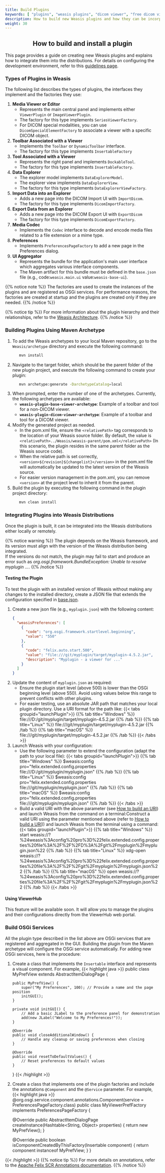 ```yaml
---
title: Build Plugins
keywords: [ "plugins", "weasis plugins", "dicom viewer", "free dicom viewer", "open source dicom viewer", "weasis dicom viewer",  "multi-platform dicom viewer", "dicom", "pacs", "pacs viewer" ]
description: How to build new Weasis plugins and how they can be incorporated to the distributions
weight: 30
---
```


## <center>How to build and install a plugin</center>

This page provides a guide on creating new Weasis plugins and explains how to integrate them into the distributions. For details on configuring the development environment, refer to this [guidelines page](../../../getting-started/guidelines).

### Types of Plugins in Weasis

The following list describes the types of plugins, the interfaces they implement and the factories they use:

1. **Media Viewer or Editor**
    - Represents the main central panel and implements either `ViewerPlugin` or `ImageViewerPlugin`.
    - The factory for this type implements `SeriesViewerFactory`.
    - For DICOM special modalities, you can use `DicomSpecialElementFactory` to associate a viewer with a specific DICOM object.
2. **Toolbar Associated with a Viewer**
    - Implements the `Toolbar` or `DynamicToolbar` interface.
    - The factory for this type implements `InsertableFactory`
3. **Tool Associated with a Viewer**
    - Represents the right panel and implements `DockableTool`.
    - The factory for this type implements `InsertableFactory`.
4. **Data Explorer**
    - The explorer model implements `DataExplorerModel`.
    - The explorer view implements `DataExplorerView`.
    - The factory for this type implements `DataExplorerViewFactory`.
5. **Import Data into an Explorer**
    - Adds a new page into the DICOM Import UI with `ImportDicom`.
    - The factory for this type implements `DicomImportFactory`.
6. **Export Data from an Explorer**
    - Adds a new page into the DICOM Export UI with `ExportDicom`
    - The factory for this type implements `DicomExportFactory`.
7. **Media Codec**
    - Implements the `Codec` interface to decode and encode media files related to a file extension or a mime type.
8. **Preferences**
    - Implements `PreferencesPageFactory` to add a new page in the Preferences dialog.
9. **UI Aggregator**
    - Represents the bundle for the application's main user interface which aggregates various interface components.
    - The Maven artifact for this bundle must be defined in the `base.json` file (e.g., code:`weasis.main.ui` value:`weasis-base-ui`).

{{% notice note %}}
The factories are used to create the instances of the plugins and are registered as OSGi services. For performance reasons, the factories are created at startup and the plugins are created only if they are needed.
{{% /notice %}}

{{% notice tip %}}
For more information about the plugin hierarchy and their relationships, refer to the [Weasis Architecture](../../architecture).
{{% /notice %}}

### Building Plugins Using Maven Archetype

1. To add the Weasis archetypes to your local Maven repository, go to the `Weasis/archetype` directory and execute the following command:
    ``` bash
       mvn install
    ```
2. Navigate to the target folder, which should be the parent folder of the new plugin project, and execute the following command to create your plugin:
    ``` bash
       mvn archetype:generate -DarchetypeCatalog=local
    ```
3. When prompted, enter the number of one of the archetypes. Currently, the following archetypes are available:
    - **`weasis-plugin-base-viewer-archetype`**: Example of a toolbar and tool for a non-DICOM viewer.
    - **`weasis-plugin-dicom-viewer-archetype`**: Example of a toolbar and tool for a DICOM viewer.
4. Modify the generated project as needed.
   - In the pom.xml file, ensure the `<relativePath>` tag corresponds to the location of your Weasis source folder. By default, the value is `<relativePath>../Weasis/weasis-parent/pom.xml</relativePath>` (In this scenario, the plugin resides in the same parent folder as the Weasis source code).
   - When the relative path is set correctly, `<version>${revision}${changelist}</version>` in the pom.xml file will automatically be updated to the latest version of the Weasis source.
   - For easier version management in the pom.xml, you can remove `<version>` at the project level to inherit it from the parent.
5. Build the plugin by executing the following command in the plugin project directory:
    ``` bash
       mvn clean install
    ```

### Integrating Plugins into Weasis Distributions

Once the plugin is built, it can be integrated into the Weasis distributions either locally or remotely.

{{% notice warning %}}
The plugin depends on the Weasis framework, and its version must align with the version of the Weasis distribution being integrated.<br>
If the versions do not match, the plugin may fail to start and produce an error such as _org.osgi.framework.BundleException: Unable to resolve myplugin ..._.
{{% /notice %}}

#### Testing the Plugin

To test the plugin with an installed version of Weasis without making any changes to the installed directory, create a JSON file that extends the configuration specified in [base.json](https://github.com/nroduit/Weasis/blob/master/weasis-distributions/etc/config/base.json). 

1. Create a new json file (e.g., `myplugin.json`) with the following content:
    ``` json
    {
      "weasisPreferences": [
        {
          "code": "org.osgi.framework.startlevel.beginning",
          "value": "550"
        },
        {
          "code": "felix.auto.start.500",
          "value": "file:///git/myplugin/target/myplugin-4.5.2.jar",
          "description": "Myplugin - a viewer for ..."
        }
      ]
    }
    ```
2. Update the content of `myplugin.json` as required:
    - Ensure the plugin start level (above 500) is lower than the OSGi beginning level (above 550). Avoid using values below this range to prevent conflicts with other plugins.
    - For easier testing, use an absolute JAR path that matches your local plugin directory. Use a URI format for the path like:
    {{< tabs groupid="launchPlugin">}}
      {{% tab title="Windows" %}}
      file:///D:/git/myplugin/target/myplugin-4.5.2.jar
      {{% /tab %}}
      {{% tab title="Linux" %}}
      file:///git/myplugin/target/myplugin-4.5.2.jar
      {{% /tab %}}
      {{% tab title="macOS" %}}
      file:///git/myplugin/target/myplugin-4.5.2.jar
      {{% /tab %}}
      {{< /tabs >}}
3. Launch Weasis with your configuration: 
    - Use the following parameter to extend the configuration (adapt the path to your local file):
      {{< tabs groupid="launchPlugin">}}
      {{% tab title="Windows" %}}
      $weasis:config pro="felix.extended.config.properties file:///D:/git/myplugin/myplugin.json"
      {{% /tab %}}
      {{% tab title="Linux" %}}
      $weasis:config pro="felix.extended.config.properties file:///git/myplugin/myplugin.json"
      {{% /tab %}}
      {{% tab title="macOS" %}}
      $weasis:config pro="felix.extended.config.properties file:///git/myplugin/myplugin.json"
      {{% /tab %}}
      {{< /tabs >}}
    - Build a valid URI with the above parameter (see [How to build an URI](../../../getting-started/weasis-protocol/#how-to-build-a-uri)) and launch Weasis from the command on a terminal:Construct a valid URI using the parameter mentioned above (refer to [How to build a URI](../../../getting-started/weasis-protocol/#how-to-build-a-uri))) and launch Weasis from the terminal using a command:
      {{< tabs groupid="launchPlugin">}}
      {{% tab title="Windows" %}}
      start weasis://?%24weasis%3Aconfig%20pro%3D%22felix.extended.config.properties%20file%3A%2F%2F%2FD%3A%2Fgit%2Fmyplugin%2Fmyplugin.json%22
      {{% /tab %}}
      {{% tab title="Linux" %}}
      xdg-open weasis://?%24weasis%3Aconfig%20pro%3D%22felix.extended.config.properties%20file%3A%2F%2F%2Fgit%2Fmyplugin%2Fmyplugin.json%22
      {{% /tab %}}
      {{% tab title="macOS" %}}
      open weasis://?%24weasis%3Aconfig%20pro%3D%22felix.extended.config.properties%20file%3A%2F%2F%2Fgit%2Fmyplugin%2Fmyplugin.json%22
      {{% /tab %}}
      {{< /tabs >}}


#### Using ViewerHub
This feature will be available soon. It will allow you to manage the plugins and their configurations directly from the ViewerHub web portal.

### Build OSGi Services

All the plugin type described in the list above are OSGi services that are registered and aggregated in the GUI. Building the plugin from the Maven archetype will configure the OSGi service automatically. For adding new OSGi services, here is the procedure:
1. Create a class that implements the `Insertable` interface and represents a visual component. For example,
    {{< highlight java >}}
    public class MyPrefView extends AbstractItemDialogPage {
    
       public MyPrefView() {
           super("My Preferences", 100); // Provide a name and the page position
           initGUI();
       }
    
       private void initGUI() {
           // Add a basic JLabel to the preference panel for demonstration
           add(new JLabel("Welcome to My Preferences!"));
       }
    
       @Override
       public void closeAdditionalWindow() {
           // Handle any cleanup or saving preferences when closing
       }
    
       @Override
       public void resetToDefaultValues() {
           // Reset preferences to default values
       }
    }
    {{< /highlight >}}

2. Create a class that implements one of the plugin factories and include the annotations `@Component` and the `@Service` parameter. For example,
{{< highlight java >}}
@org.osgi.service.component.annotations.Component(service = PreferencesPageFactory.class)
public class MyViewerPrefFactory implements PreferencesPageFactory {

    @Override
    public AbstractItemDialogPage createInstance(Hashtable<String, Object> properties) {
    return new MyPrefView();
    }
    
    @Override
    public boolean isComponentCreatedByThisFactory(Insertable component) {
    return component instanceof MyPrefView;
    }
}

{{< /highlight >}}
{{% notice tip %}} 
For more details on annotations, refer to the [Apache Felix SCR Annotations documentation](https://felix.apache.org/documentation/subprojects/apache-felix-maven-scr-plugin/scr-annotations.html).
{{% /notice %}}

